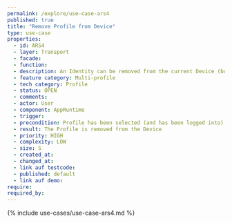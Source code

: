 ```yaml
---
permalink: /explore/use-case-ars4
published: true
title: "Remove Profile from Device"
type: use-case
properties:
  - id: ARS4
  - layer: Transport
  - facade:
  - function:
  - description: An Identity can be removed from the current Device (but will be kept for other Devices, e.g. to offboard one Device). Additionally, a Profile can be removed from another onboarded Device (e.g. for wiping another Device). If no other Device has been set up for the Profile, removing the Profile would trigger the Delete Identity from Backbone use case.
  - feature category: Multi-profile
  - tech category: Profile
  - status: OPEN
  - comments:
  - actor: User
  - component: AppRuntime
  - trigger:
  - precondition: Profile has been selected (and has been logged into) Other Devices has been onboarded for this Identity
  - result: The Profile is removed from the Device
  - priority: HIGH
  - complexity: LOW
  - size: S
  - created_at:
  - changed_at:
  - link auf testcode:
  - published: default
  - link auf demo:
require:
required_by:
---
```


{% include use-cases/use-case-ars4.md %}
